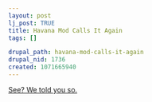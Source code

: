 ```yaml
--- 
layout: post
lj_post: TRUE
title: Havana Mod Calls It Again
tags: []

drupal_path: havana-mod-calls-it-again
drupal_nid: 1736
created: 1071665940
---
```

<a href="http://www.cnn.com/2003/TECH/ptech/12/17/free.pc.reut/index.html" target="_blank">See? We told you so.</a>
